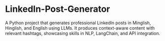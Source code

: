 # LinkedIn-Post-Generator
A Python project that generates professional LinkedIn posts in Minglish, Hinglish, and English using LLMs. It produces context-aware content with relevant hashtags, showcasing skills in NLP, LangChain, and API integration.
